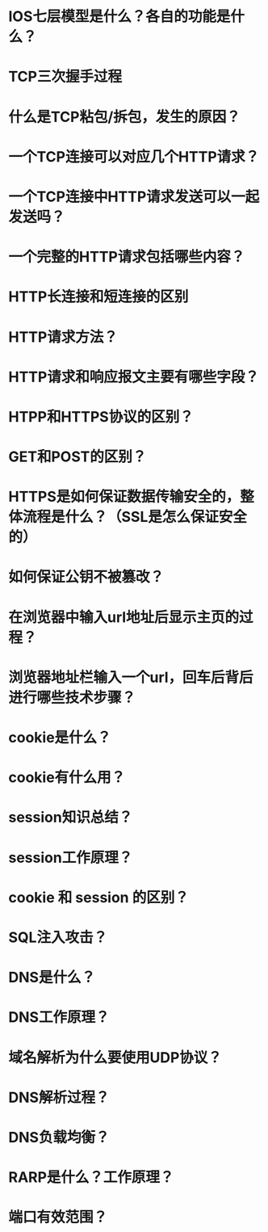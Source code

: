 # IOS七层模型是什么？各自的功能是什么？

# TCP三次握手过程

# 什么是TCP粘包/拆包，发生的原因？

# 一个TCP连接可以对应几个HTTP请求？

# 一个TCP连接中HTTP请求发送可以一起发送吗？

# 一个完整的HTTP请求包括哪些内容？

# HTTP长连接和短连接的区别

# HTTP请求方法？

# HTTP请求和响应报文主要有哪些字段？

# HTPP和HTTPS协议的区别？

# GET和POST的区别？

# HTTPS是如何保证数据传输安全的，整体流程是什么？（SSL是怎么保证安全的）

# 如何保证公钥不被篡改？

# 在浏览器中输入url地址后显示主页的过程？

# 浏览器地址栏输入一个url，回车后背后进行哪些技术步骤？

# cookie是什么？

# cookie有什么用？

# session知识总结？

# session工作原理？

# cookie 和 session 的区别？

# SQL注入攻击？

# DNS是什么？

# DNS工作原理？

# 域名解析为什么要使用UDP协议？

# DNS解析过程？

# DNS负载均衡？

# RARP是什么？工作原理？

# 端口有效范围？
